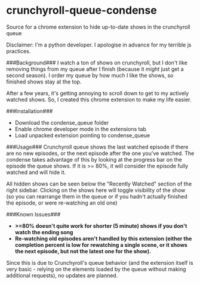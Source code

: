 # crunchyroll-queue-condense
Source for a chrome extension to hide up-to-date shows in the crunchyroll queue

Disclaimer: I'm a python developer. I apologise in advance for my terrible js practices.

###Background###
I watch a ton of shows on crunchyroll, but I don't like removing things from my queue after I finish (because it _might_ just get a second season). I order my queue by how much I like the shows, so finished shows stay at the top. 

After a few years, it's getting annoying to scroll down to get to my actively watched shows. So, I created this chrome extension to make my life easier.


###Installation###
 - Download the condense_queue folder
 - Enable chrome developer mode in the extensions tab
 - Load unpacked extension pointing to condense_queue

 
###Usage###
Crunchyroll queue shows the last watched episode if there are no new episodes, or the next episode after the one you've watched. The condense takes advantage of this by looking at the progress bar on the episode the queue shows. If it is >= 80%, it will consider the episode fully watched and will hide it.

All hidden shows can be seen below the "Recently Watched" section of the right sidebar. Clicking on the shows here will toggle visibility of the show (so you can rearrange them in the queue or if you hadn't actually finished the episode, or were re-watching an old one)


###Known Issues###
 - **>=80% doesn't quite work for shorter (5 minute) shows if you don't watch the ending song**
 - **Re-watching old episodes aren't handled by this extension (either the completion percent is low for rewatching a single scene, or it shows the next episode, but not the latest one for the show).**
 
 Since this is due to Crunchyroll's queue behavior (and the extension itself is very basic - relying on the elements loaded by the queue without making additional requests), no updates are planned.
